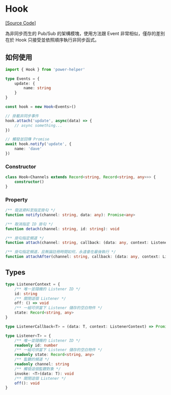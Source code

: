 # Hook

[[Source Code]](https://github.com/KHC-ZhiHao/PowerHelper/blob/master/lib/modules/hook.ts)

為非同步而生的 Pub/Sub 的架構模塊，使用方法跟 Event 非常相似，僅存的差別在於 Hook 只接受並依照順序執行非同步函式。

## 如何使用

```ts
import { Hook } from 'power-helper'

type Events = {
    update: {
        name: string
    }
}

const hook = new Hook<Events>()

// 掛載非同步事件
hook.attach('update', async(data) => {
    // async something...
})

// 觸發並回傳 Promise
await hook.notify('update', {
    name: 'dave'
})
```

### Constructor

```ts
class Hook<Channels extends Record<string, Record<string, any>>> {
    constructor()
}
```

### Property

```ts
/** 發送資料至指定掛勾 */
function notify(channel: string, data: any): Promise<any>

/** 取消指定 ID 掛勾 */
function detach(channel: string, id: string): void

/** 掛勾指定頻道 */
function attach(channel: string, callback: (data: any, context: ListenerCallback) => void): Listener

/** 掛勾指定頻道，且無論註冊時間如何，永遠會在最後執行 */
function attachAfter(channel: string, callback: (data: any, context: ListenerCallback) => void): Listener
```

## Types

```ts
type ListenerContext = {
    /** 唯一並隨機的 Listener ID */
    id: string
    /** 關閉這個 Listener */
    off: () => void
    /** 一組可供當下 Listener 儲存的空白物件 */
    state: Record<string, any>
}

type ListenerCallback<T> = (data: T, context: ListenerContext) => Promise<any>

type Listener<T> = {
    /** 唯一並隨機的 Listener ID */
    readonly id: number
    /** 一組可供當下 Listener 儲存的空白物件 */
    readonly state: Record<string, any>
    /** 監聽的頻道 */
    readonly channel: string
    /** 觸發這個監聽對象 */
    invoke: <T>(data: T): void
    /** 關閉這個 Listener */
    off(): void
}
```